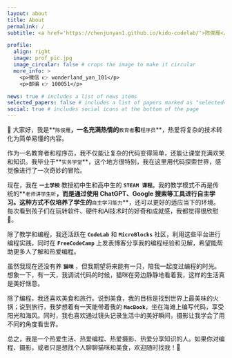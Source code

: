 ```yaml
---
layout: about
title: About
permalink: /
subtitle: <a href='https://chenjunyan1.github.io/kido-codelab/'>陈俊雁</a>. 河北石家庄人. 现居北京.

profile:
  align: right
  image: prof_pic.jpg
  image_circular: false # crops the image to make it circular
  more_info: >
    <p>微信 👉 wonderland_yan_101</p>
    <p>邮编 👉 100051</p>

news: true # includes a list of news items
selected_papers: false # includes a list of papers marked as "selected={true}"
social: true # includes social icons at the bottom of the page
---
```


🥰 大家好，我是**`陈俊雁`**，一名充满热情的**`教育者`**和**`程序员`**，热爱将复杂的技术转化为简单易懂的内容。

作为一名教育者和程序员，我不仅能让复杂的代码变得简单，还能让课堂充满欢笑和知识。我毕业于**`实务学堂`**，这个地方很特别，我在这里用代码探索世界，感觉像进行了一次奇妙的冒险。

现在，我在 **`一土学校`** 教授初中生和高中生的 **`STEAM 课程`**。我的教学模式不再是传统的**`老师讲学生听`**，而是通过使用 ChatGPT、Google 搜索等工具进行自主学习。这种方式不仅培养了学生的**`自主学习能力`**，还可以更好的适应当下的环境。每次看到孩子们在玩转软件、硬件和AI技术时的好奇和成就感，我都觉得很欣慰 🥳。

除了教学和编程，我还活跃在 **`CodeLab`** 和 **`MicroBlocks`** 社区，利用这些平台进行编程实践，同时在 **`FreeCodeCamp`** 上发表博客分享我的编程经验和见解，希望能帮助更多人了解和热爱编程。

虽然我现在还没有养 **`猫咪`** ，但我期望将来能有一只，陪我一起度过编程的时光。想象一下，有一天，我调试代码的时候，猫咪在旁边静静地看着我，这样的生活真是美好惬意。

除了编程，我还喜欢美食和旅行。说到美食，我的目标是找到世界上最美味的火锅；说到旅行，我梦想着有一天能带着我的 **`MacBook`**，坐在海滩上编写代码，享受阳光和海风。同时，我也喜欢通过镜头记录生活中的美好瞬间，摄影让我学会了用不同的角度看世界。

总之，我是一个热爱生活、热爱编程、热爱摄影、热爱分享知识的人。如果你对编程、摄影，或者只是想找个人聊聊猫咪和美食，欢迎随时找我！🤩
